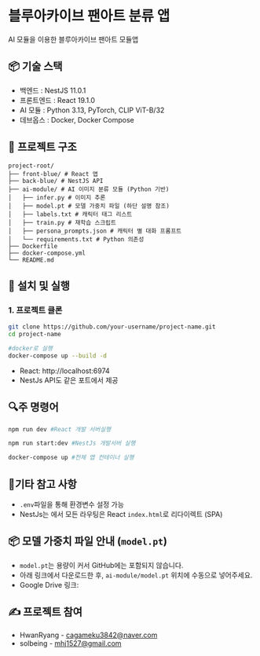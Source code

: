 # 블루아카이브 팬아트 분류 앱

AI 모듈을 이용한 블루아카이브 팬아트 모듈앱

## 📦 기술 스택

- 백엔드 : NestJS 11.0.1
- 프론트엔드 : React 19.1.0
- AI 모듈 : Python 3.13, PyTorch, CLIP ViT-B/32
- 데브옵스 : Docker, Docker Compose

## 📁 프로젝트 구조
```
project-root/
├── front-blue/ # React 앱
├── back-blue/ # NestJS API
├── ai-module/ # AI 이미지 분류 모듈 (Python 기반)
│   ├── infer.py # 이미지 추론
│   ├── model.pt # 모델 가중치 파일 (하단 설명 참조)
│   ├── labels.txt # 캐릭터 태그 리스트
│   ├── train.py # 재학습 스크립트
│   ├── persona_prompts.json # 캐릭터 별 대화 프롬프트
│   └── requirements.txt # Python 의존성
├── Dockerfile
├── docker-compose.yml
└── README.md
```


## 🚀 설치 및 실행

### 1. 프로젝트 클론

```bash
git clone https://github.com/your-username/project-name.git
cd project-name

#docker로 실행
docker-compose up --build -d
```
- React: http://localhost:6974
- NestJs API도 같은 포트에서 제공


## 🔍주 명령어

```bash
npm run dev #React 개발 서버실행

npm run start:dev #NestJs 개발서버 실행

docker-compose up #전체 앱 컨테이너 실행
```

## 📌기타 참고 사항
- ```.env```파일을 통해 환경변수 설정 가능
- NestJs는 에서 모든 라우팅은 React ```index.html```로 리다이렉트 (SPA)

## 📦 모델 가중치 파일 안내 (`model.pt`)
- `model.pt`는 용량이 커서 GitHub에는 포함되지 않습니다.
- 아래 링크에서 다운로드한 후, `ai-module/model.pt` 위치에 수동으로 넣어주세요.
- Google Drive 링크: 

## ✍️ 프로젝트 참여
- HwanRyang - cagameku3842@naver.com
- solbeing - mhj1527@gmail.com








